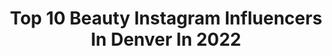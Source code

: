 ---
title: Top 10 Beauty Instagram Influencers In Denver In 2022
description: >-
  Find top beauty Instagram influencers in Denver in 2022. Most popular hashtags: #denver #beauty #colorado.
platform: Instagram
hits: 53
text_top: Analyze the most popular Instagram influencers on inBeat.
text_bottom: Our database has 53 Instagram influencers like this in Denver, United States for you to work with.
profiles:
  - username: "missangelrenee"
    fullname: >-
      Angel Martinez
    bio: >-
      Owner of Angel Aesthetics Founder Mile High Makeover ™️
    location: "United States"
    followers: 39254
    engagement: 109
    commentsToLikes: 0.066221
    id: ck14hyjatcs590i19ewlqzs3a
    verified: false
    hashtags: "#loveyourskin, #acne, #beauty, #denverfacials"
  - username: "presley_lynn"
    fullname: >-
      P R E S ✨
    bio: >-
      📍 Denver⁣⁣ Beauty 💋 Health 🌱 Lifestyle ⁣💫⁣⁣ DM or Email to collab 📧
    location: "United States"
    followers: 4360
    engagement: 1931
    commentsToLikes: 0.061798
    id: ck6ucyvqqi6mv0j71p3y5jd8p
    verified: false
    hashtags: ""
  - username: "leahblock"
    fullname: >-
      Leah Block
    bio: >-
      📍: 𝔻 𝔼 ℕ 𝕍 𝔼 ℝ, ℂ𝕆 𝕃 𝕆 ℝ 𝔸 𝔻 𝕆 ✨ ESTHETICIAN IN TRAINING ✨ Follow my skin page 👉🏼 @dewskindenver
    location: "United States"
    followers: 53300
    engagement: 160
    commentsToLikes: 0.029619
    id: ck55j4o2lw9cq0i11aekpws86
    verified: true
    hashtags: "#corona, #boyfriend, #covid, #revolvesummer"
  - username: "isabellerosehair"
    fullname: >-
      Denver Hair🌹Isabelle🌹PulpRiot
    bio: >-
      ✨PulpRiot Stylist & Educator✨ Co•Owner of @lovecrafthair 🖤🗡 •creative colorist•
    location: "United States"
    followers: 6709
    engagement: 374
    commentsToLikes: 0.037694
    id: ck8t073rcr18u0j78d8irwacv
    verified: false
    hashtags: "#behindthechair, #olaplextreatment, #denverhair, #pulpriothair"
  - username: "christine.clarissa"
    fullname: >-
      ↠ C h r i s t i n e  N ↞
    bio: >-
      ♡ Island Girl ♡ Fitness & Fashion Blogger ♡ Art & Beauty Lover ♡ Denver
    location: "United States"
    followers: 66297
    engagement: 249
    commentsToLikes: 0.041903
    id: ck1352quzzep10i191ekvam0j
    verified: false
    hashtags: "#handtied, #denver, #fashiongram, #ootd"
  - username: "brandondouglass"
    fullname: >-
      Brandon Douglass
    bio: >-
      🗣🔥🎙⤵️ @heightdrop
    location: "United States"
    followers: 10876
    engagement: 942
    commentsToLikes: 0.037548
    id: ck0ueladclkut0i19gqqwdovg
    verified: false
    hashtags: "#corona, #jumps, #denver, #heightdrop"
  - username: "kayfulls"
    fullname: >-
      Kaylee Fuller
    bio: >-
      ~ the silent siren 23 | Denver, Colorado .🖤 Beauty lies in the eye of the beholder @twineinnovations . Capricorn/Taurus/Gemini
    location: "United States"
    followers: 9541
    engagement: 1000
    commentsToLikes: 0.040150
    id: ck15qx94w53940i19c9ydpgqy
    verified: false
    hashtags: ""
  - username: "alexlewistv"
    fullname: >-
      Alexandra Lewis
    bio: >-
      Ava’s Mom. News anchor. Book worm. Beauty addict. #AKA1908📍Denver, CO
    location: "United States"
    followers: 8298
    engagement: 682
    commentsToLikes: 0.072686
    id: ck5hqghp8t2ka0i11s9p8yskd
    verified: true
    hashtags: "#vote, #electionweek2020, #scorpioseason, #friyay"
  - username: "autumnaspires"
    fullname: >-
      Autumn Grace
    bio: >-
      Los Angeles ➡️ Denver📍 Plus Model + Beauty & Plus Fashion Copywriter 💄👩‍💻 Free Thinker 🦋 I aspire to inspire ✨
    location: "United States"
    followers: 41379
    engagement: 117
    commentsToLikes: 0.105415
    id: ck5zse0usyboa0i14cnolt9bi
    verified: false
    hashtags: "#selflove, #plussizefashion, #honormycurves, #bodypositivity"
  - username: "ethicalbunny"
    fullname: >-
      Svetlana Mikhaylova
    bio: >-
      📍 Denver ➸ cruelty free beauty curator. ➸ bunny mom. business student.
    location: "United States"
    followers: 15329
    engagement: 499
    commentsToLikes: 0.513992
    id: ck8sw27uvdj4n0j78ocp8umag
    verified: false
    hashtags: "#salve, #texturetuesday, #follaingiftedme, #mercihandy"
---